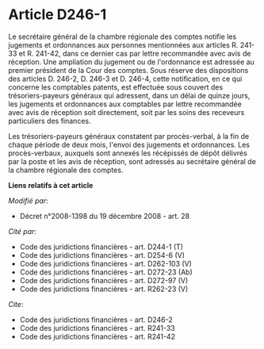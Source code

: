# Article D246-1

Le secrétaire général de la chambre régionale des comptes notifie les jugements et ordonnances aux personnes mentionnées aux
articles R. 241-33 et R. 241-42, dans ce dernier cas par lettre recommandée avec avis de réception. Une ampliation du
jugement ou de l'ordonnance est adressée au premier président de la Cour des comptes. Sous réserve des dispositions des
articles D. 246-2, D. 246-3 et D. 246-4, cette notification, en ce qui concerne les comptables patents, est effectuée sous
couvert des trésoriers-payeurs généraux qui adressent, dans un délai de quinze jours, les jugements et ordonnances aux
comptables par lettre recommandée avec avis de réception soit directement, soit par les soins des receveurs particuliers des
finances. 

Les trésoriers-payeurs généraux constatent par procès-verbal, à la fin de chaque période de deux mois, l'envoi des jugements
et ordonnances. Les procès-verbaux, auxquels sont annexés les récépissés de dépôt délivrés par la poste et les avis de
réception, sont adressés au secrétaire général de la chambre régionale des comptes.

**Liens relatifs à cet article**

_Modifié par_:

  - Décret n°2008-1398 du 19 décembre 2008 - art. 28

_Cité par_:

  - Code des juridictions financières - art. D244-1 (T)
  - Code des juridictions financières - art. D254-6 (V)
  - Code des juridictions financières - art. D262-103 (V)
  - Code des juridictions financières - art. D272-23 (Ab)
  - Code des juridictions financières - art. D272-97 (V)
  - Code des juridictions financières - art. R262-23 (V)

_Cite_:

  - Code des juridictions financières - art. D246-2
  - Code des juridictions financières - art. R241-33
  - Code des juridictions financières - art. R241-42
